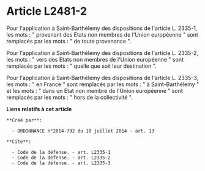 # Article L2481-2

Pour l'application à Saint-Barthélemy des dispositions de l'article L. 2335-1, les mots : " provenant des Etats non membres
de l'Union européenne " sont remplacés par les mots : " de toute provenance ". 

Pour l'application à Saint-Barthélemy des dispositions de l'article L. 2335-2, les mots : " vers des Etats non membres de
l'Union européenne " sont remplacés par les mots : " quelle que soit leur destination ". 

Pour l'application à Saint-Barthélemy des dispositions de l'article L. 2335-3, les mots : " en France " sont remplacés par
les mots : " à Saint-Barthélemy " et les mots : " dans un Etat non membre de l'Union européenne " sont remplacés par les
mots : " hors de la collectivité ".

**Liens relatifs à cet article**

	**Créé par**:

	  - ORDONNANCE n°2014-792 du 10 juillet 2014 - art. 13

	**Cite**:

	  - Code de la défense. - art. L2335-1
	  - Code de la défense. - art. L2335-2
	  - Code de la défense. - art. L2335-3
